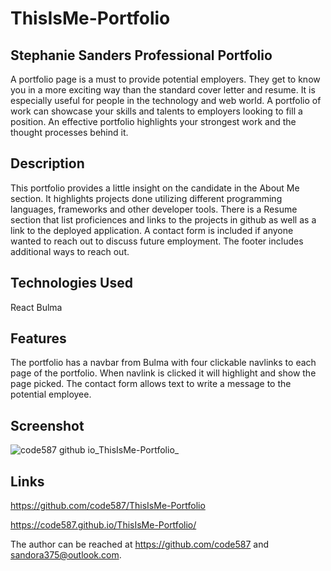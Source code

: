 # ThisIsMe-Portfolio

## Stephanie Sanders Professional Portfolio

A portfolio page is a must to provide potential employers. They get to know you in a more exciting way than the standard cover letter and resume.  It is especially useful for people in the technology and web world.  A portfolio of work can showcase your skills and talents to employers looking to fill a position. An effective portfolio highlights your strongest work and the thought processes behind it. 

## Description
This portfolio provides a little insight on the candidate in the About Me section.  It highlights projects done utilizing different programming languages, frameworks and other developer tools. There is a Resume section that list proficiences and links to the projects in github as well as a link to the deployed application.  A contact form is included if anyone wanted to reach out to discuss future employment. The footer includes additional ways to reach out.  

## Technologies Used
React
Bulma

## Features
The portfolio has a navbar from Bulma with four clickable navlinks to each page of the portfolio.  When navlink is clicked it will highlight and show the page picked. The contact form allows text to write a message to the potential employee.

## Screenshot
![code587 github io_ThisIsMe-Portfolio_](https://user-images.githubusercontent.com/93016627/152210308-4e6fbe30-b7be-4e4f-baca-595bd37f2460.png)

## Links
https://github.com/code587/ThisIsMe-Portfolio

https://code587.github.io/ThisIsMe-Portfolio/

The author can be reached at https://github.com/code587 and sandora375@outlook.com.
